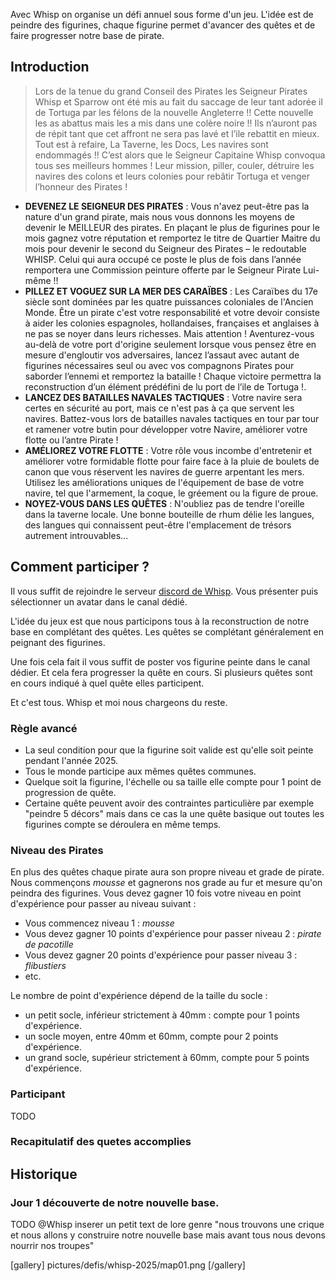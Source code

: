 
Avec Whisp on organise un défi annuel sous forme d'un jeu. L'idée est de peindre des figurines, chaque figurine permet d'avancer des quêtes et de faire progresser notre base de pirate. 

## Introduction

> Lors de la tenue du grand Conseil des Pirates les Seigneur Pirates Whisp et Sparrow ont été mis au fait du saccage de leur tant adorée il de Tortuga par les félons de la nouvelle Angleterre !! Cette nouvelle les as abattus mais les a mis dans une colère noire !! Ils n’auront pas de répit tant que cet affront ne sera pas lavé et l’ile rebattit en mieux. Tout est à refaire, La Taverne, les Docs, Les navires sont endommagés !!
> C’est alors que le Seigneur Capitaine Whisp convoqua tous ses meilleurs hommes ! Leur mission, piller, couler, détruire les navires des colons et leurs colonies pour rebâtir Tortuga et venger l’honneur des Pirates ! 
- __DEVENEZ LE SEIGNEUR DES PIRATES__ : Vous n'avez peut-être pas la nature d'un grand pirate, mais nous vous donnons les moyens de devenir le MEILLEUR des pirates. En plaçant le plus de figurines pour le mois gagnez votre réputation et remportez le titre de Quartier Maitre du mois pour devenir le second du Seigneur des Pirates – le redoutable WHISP. Celui qui aura occupé ce poste le plus de fois dans l’année remportera une Commission peinture offerte par le Seigneur Pirate Lui-même !!
- __PILLEZ ET VOGUEZ SUR LA MER DES CARAÏBES__ : Les Caraïbes du 17e siècle sont dominées par les quatre puissances coloniales de l'Ancien Monde. Être un pirate c'est votre responsabilité et votre devoir consiste à aider les colonies espagnoles, hollandaises, françaises et anglaises à ne pas se noyer dans leurs richesses. Mais attention ! Aventurez-vous au-delà de votre port d'origine seulement lorsque vous pensez être en mesure d'engloutir vos adversaires, lancez l’assaut avec autant de figurines nécessaires seul ou avec vos compagnons Pirates pour saborder l’ennemi et remportez la bataille ! Chaque victoire permettra la reconstruction d’un élément prédéfini de lu port de l’ile de Tortuga !.
- __LANCEZ DES BATAILLES NAVALES TACTIQUES__ : Votre navire sera certes en sécurité au port, mais ce n'est pas à ça que servent les navires. Battez-vous lors de batailles navales tactiques en tour par tour et ramener votre butin pour développer votre Navire, améliorer votre flotte ou l’antre Pirate !
- __AMÉLIOREZ VOTRE FLOTTE__ : Votre rôle vous incombe d'entretenir et améliorer votre formidable flotte pour faire face à la pluie de boulets de canon que vous réservent les navires de guerre arpentant les mers. Utilisez les améliorations uniques de l'équipement de base de votre navire, tel que l'armement, la coque, le gréement ou la figure de proue.
- __NOYEZ-VOUS DANS LES QUÊTES__ : N'oubliez pas de tendre l'oreille dans la taverne locale. Une bonne bouteille de rhum délie les langues, des langues qui connaissent peut-être l'emplacement de trésors autrement introuvables...

## Comment participer ? 

Il vous suffit de rejoindre le serveur [discord de Whisp](https://discord.gg/xk3zKTtCA3). 
Vous présenter puis sélectionner un avatar dans le canal dédié. 

L'idée du jeux est que nous participons tous à la reconstruction de notre base en complétant des quêtes. Les quêtes se complétant généralement en peignant des figurines. 

Une fois cela fait il vous suffit de poster vos figurine peinte dans le canal dédier. Et cela fera progresser la quête en cours. 
Si plusieurs quêtes sont en cours indiqué à quel quête elles participent.

Et c'est tous. Whisp et moi nous chargeons du reste.

### Règle avancé

- La seul condition pour que la figurine soit valide est qu'elle soit peinte pendant l'année 2025.
- Tous le monde participe aux mêmes quêtes communes. 
- Quelque soit la figurine, l'échelle ou sa taille elle compte pour 1 point de progression de quête. 
- Certaine quête peuvent avoir des contraintes particulière par exemple "peindre 5 décors" mais dans ce cas la une quête basique out toutes les figurines compte se déroulera en même temps.

### Niveau des Pirates

En plus des quêtes chaque pirate aura son propre niveau et grade de pirate. Nous commençons _mousse_ et gagnerons nos grade au fur et mesure qu'on peindra des figurines. 
Vous devez gagner 10 fois votre niveau en point d'expérience pour passer au niveau suivant : 

- Vous commencez niveau 1 : _mousse_
- Vous devez gagner 10 points d'expérience pour passer niveau 2 : _pirate de pacotille_
- Vous devez gagner 20 points d'expérience pour passer niveau 3 : _flibustiers_
- etc.

Le nombre de point d'expérience dépend de la taille du socle : 
 
- un petit socle, inférieur strictement à 40mm : compte pour 1 points d'expérience. 
- un socle moyen, entre 40mm et 60mm, compte pour 2 points d'expérience.
- un grand socle, supérieur strictement à 60mm, compte pour 5 points d'expérience.

### Participant

TODO 

<div id="participants"></div>

### Recapitulatif des quetes accomplies

<div id="all-quests"></div>

## Historique 

### Jour 1 découverte de notre nouvelle base. 

TODO @Whisp inserer un petit text de lore genre "nous trouvons une crique et nous allons y construire notre nouvelle base mais avant tous nous devons nourrir nos troupes"

<div id="quest-1"></div>

[gallery]
pictures/defis/whisp-2025/map01.png
[/gallery]




